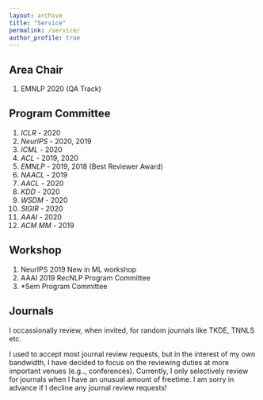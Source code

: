 ```yaml
---
layout: archive
title: "Service"
permalink: /service/
author_profile: true
---
```


## Area Chair

1. EMNLP 2020 (QA Track)

## Program Committee

1. *ICLR* -  2020
2. *NeurIPS* - 2020, 2019
3. *ICML* - 2020
4. *ACL* - 2019, 2020
5. *EMNLP* - 2019, 2018 (Best Reviewer Award)
6. *NAACL* - 2019
7. *AACL* - 2020
8. *KDD* - 2020
9. *WSDM* - 2020
10. *SIGIR* - 2020
11. *AAAI* - 2020
12. *ACM MM* - 2019

## Workshop
1. NeurIPS 2019 New in ML workshop
2. AAAI 2019 RecNLP Program Committee
3. \*Sem Program Committee

## Journals

I occassionally review, when invited, for random journals like TKDE, TNNLS etc. 

I used to accept most journal review requests, but in the interest of my own bandwidth, I have decided to focus on the reviewing duties at more important venues (e.g.., conferences). Currently, I only selectively review for journals when I have an unusual amount of freetime. I am sorry in advance if I decline any journal review requests! 
